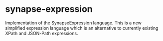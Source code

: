 # synapse-expression
Implementation of the SynapseExpression language. This is a new simplified expression language which is an alternative to currently existing XPath and JSON-Path expressions.
